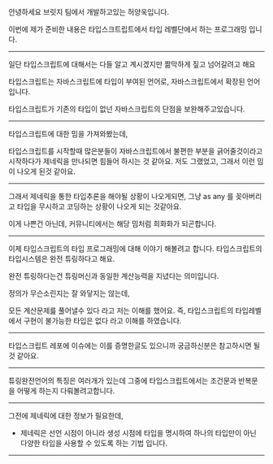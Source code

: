 안녕하세요
브릿지 팀에서 개발하고있는 허양욱입니다.

이번에 제가 준비한 내용은 타입스크트립트에서
타입 레벨단에서 하는 프로그래밍 입니다.

---

일단 타입스크립트에 대해서는 다들 알고 계시겠지만
짦막하게 짚고 넘어갈려고 해요

타입스크립트는
자바스크립트에 타입이 부여된 언어로,
자바스크립트에서 확장된 언어입니다.

타입스크립트가 기존의 타입이 없넌 자바스크립트의 단점을 보완해주고있습니다.

---

타입스크립트에 대한 밈을 가져와봤는데,

타입스크립트를 시작할때 많은분들이
자바스크립트에서 불편한 부분을 긁어줄것이라고 시작하다가
제네릭을 만나되면 힘들어 하시는 것 같아요. 저도 그랬었고,
그래서 이런 밈이 나오게 된것 같아요.

---

그래서 제네릭을 통한 타입추론을 해야될 상황이 나오게되면,
그냥 as any 를 꽂아버리고 타입을 무시하고 코딩하는 상황이 나오게 되는 것같아요.

이게 나쁜건 아닌데, 커뮤니티에서는 해당 밈처럼 희화화가 되곤합니다.

---

이제 타입스크립트의 타입 프로그래밍에 대해 이야기 해볼려고 합니다.
타입스크립트의 타입시스템은 완전 튜링하다고 해요.

완전 튜링하다는건 튜링머신과 동일한 계산능력을 지녔다는 의미입니다.

정의가 무슨소린지는 잘 와닿지는 않는데,

모든 계산문제릂 풀어낼수 있다 라고 저는 이해를 했어요.
즉, 타입스크립트의 타입레벨에서 구현이 불가능한 타입은 없다 라고 이해를 하였습니다.

---

타입스크립트 레포에 이슈에는 이를 증명한글도 있으니까 궁금하신분은 참고하시면 될 것 같아요.

---

튜링완전언어의 특징은 여러개가 있는데
그중에 타입스크립트에서는 조건문과 반복문을 어떻게 하는지 다뤄볼려고합니다.

---

그전에 제네릭에 대한 정보가 필요한데,

- 제네릭은 선언 시점이 아니라 생성 시점에 타입을 명시하여 하나의 타입만이 아닌 다양한 타입을 사용할 수 있도록 하는 기법 입니다.

---
